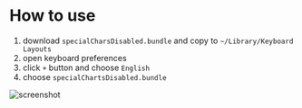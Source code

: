 # How to use
1. download `specialCharsDisabled.bundle` and copy to `~/Library/Keyboard Layouts`
2. open keyboard preferences
3. click `+` button and choose `English`
4. choose `specialChartsDisabled.bundle`

![screenshot](![screenshot](https://gist.github.com/nemolize/0c8b1776e2db1640c9d4ad27124673d1/raw/f9f8d105c764b748f3743c427c13d085ca8785dd/screenshot.png))